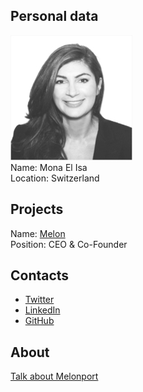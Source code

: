 ## Personal data
![mona photo](photo/mona.jpg)  
Name: Mona El Isa  
Location: Switzerland
## Projects 
Name: [Melon](../projects/melon.md)  
Position: CEO & Co-Founder
## Contacts
* [Twitter](https://twitter.com/perham83)
* [LinkedIn](https://ch.linkedin.com/in/mona-el-isa-3a653526)    
* [GitHub](https://github.com/perhamgirl)
## About
[Talk about Melonport](https://www.youtube.com/watch?v=yqNWX1zQyO4)  
